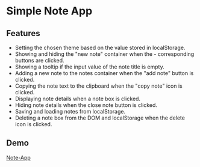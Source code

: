 # Simple Note App

## Features

- Setting the chosen theme based on the value stored in localStorage.
- Showing and hiding the "new note" container when the - corresponding buttons are clicked.
- Showing a tooltip if the input value of the note title is empty.
- Adding a new note to the notes container when the "add note" button is clicked.
- Copying the note text to the clipboard when the "copy note" icon is clicked.
- Displaying note details when a note box is clicked.
- Hiding note details when the close note button is clicked.
- Saving and loading notes from localStorage.
- Deleting a note box from the DOM and localStorage when the delete icon is clicked.

## Demo

[Note-App](https://ab6ul3ziz.github.io/Note-App/)
